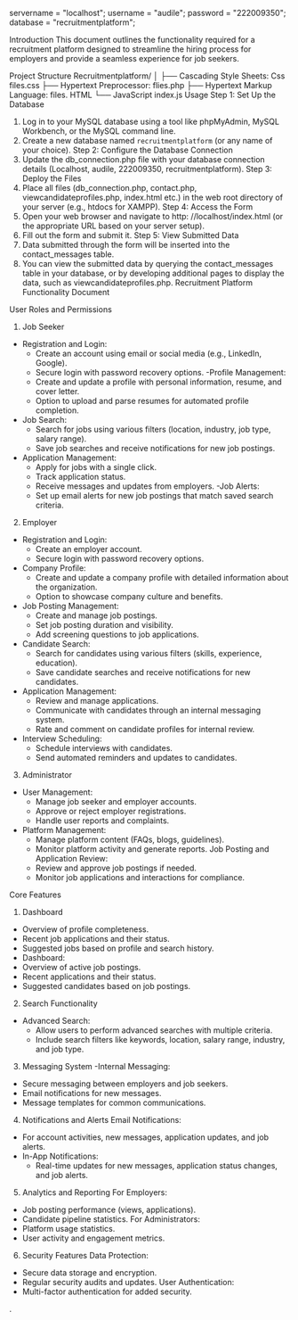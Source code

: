 servername = "localhost"; 
username = "audile"; 
password = "222009350"; 
database = "recruitmentplatform";

Introduction
This document outlines the functionality required for a recruitment platform designed to streamline the hiring process for employers and provide a seamless experience for job seekers.

Project Structure
Recruitmentplatform/
│
├── Cascading Style Sheets: Css files.css
├── Hypertext Preprocessor: flies.php
├── Hypertext Markup Language: files. HTML
└── JavaScript index.js
                                                      Usage
Step 1: Set Up the Database
1. Log in to your MySQL database using a tool like phpMyAdmin, MySQL Workbench, or the MySQL command line.
2. Create a new database named `recruitmentplatform` (or any name of your choice).
Step 2: Configure the Database Connection
1. Update the db_connection.php file with your database connection details (Localhost, audile, 222009350, recruitmentplatform).
Step 3: Deploy the Files
1. Place all files (db_connection.php, contact.php, viewcandidateprofiles.php, index.html etc.) in the web root directory of your server (e.g., htdocs for XAMPP).
Step 4: Access the Form
1. Open your web browser and navigate to http: //localhost/index.html (or the appropriate URL based on your server setup).
2. Fill out the form and submit it.
Step 5: View Submitted Data
1. Data submitted through the form will be inserted into the contact_messages table.
2. You can view the submitted data by querying the contact_messages table in your database, or by developing additional pages to display the data, such as viewcandidateprofiles.php.
Recruitment Platform Functionality Document

 User Roles and Permissions

1. Job Seeker
- Registration and Login:
  - Create an account using email or social media (e.g., LinkedIn, Google).
  - Secure login with password recovery options.
-Profile Management:
  - Create and update a profile with personal information, resume, and cover letter.
  - Option to upload and parse resumes for automated profile completion.
- Job Search:
  - Search for jobs using various filters (location, industry, job type, salary range).
  - Save job searches and receive notifications for new job postings.
- Application Management:
  - Apply for jobs with a single click.
  - Track application status.
  - Receive messages and updates from employers.
-Job Alerts:
  - Set up email alerts for new job postings that match saved search criteria.
  
2. Employer
- Registration and Login:
  - Create an employer account.
  - Secure login with password recovery options.
- Company Profile:
  - Create and update a company profile with detailed information about the organization.
  - Option to showcase company culture and benefits.
- Job Posting Management:
  - Create and manage job postings.
  - Set job posting duration and visibility.
  - Add screening questions to job applications.
- Candidate Search:
  - Search for candidates using various filters (skills, experience, education).
  - Save candidate searches and receive notifications for new candidates.
- Application Management:
  - Review and manage applications.
  - Communicate with candidates through an internal messaging system.
  - Rate and comment on candidate profiles for internal review.
- Interview Scheduling:
  - Schedule interviews with candidates.
  - Send automated reminders and updates to candidates.
  
3. Administrator
- User Management:
  - Manage job seeker and employer accounts.
  - Approve or reject employer registrations.
  - Handle user reports and complaints.
- Platform Management:
  - Manage platform content (FAQs, blogs, guidelines).
  - Monitor platform activity and generate reports.
Job Posting and Application Review:
  - Review and approve job postings if needed.
  - Monitor job applications and interactions for compliance.
  
 Core Features

1. Dashboard
  - Overview of profile completeness.
  - Recent job applications and their status.
  - Suggested jobs based on profile and search history.
-  Dashboard:
  - Overview of active job postings.
  - Recent applications and their status.
  - Suggested candidates based on job postings.
2. Search Functionality
- Advanced Search:
  - Allow users to perform advanced searches with multiple criteria.
  - Include search filters like keywords, location, salary range, industry, and job type.
  
3. Messaging System
-Internal Messaging:
  - Secure messaging between employers and job seekers.
  - Email notifications for new messages.
  - Message templates for common communications.

4. Notifications and Alerts
Email Notifications:
  - For account activities, new messages, application updates, and job alerts.
- In-App Notifications:
  - Real-time updates for new messages, application status changes, and job alerts.

5. Analytics and Reporting
For Employers:
  - Job posting performance (views, applications).
  - Candidate pipeline statistics.
For Administrators:
  - Platform usage statistics.
  - User activity and engagement metrics.
  
6. Security Features
Data Protection:
  - Secure data storage and encryption.
  - Regular security audits and updates.
User Authentication:
  - Multi-factor authentication for added security.
 
.
